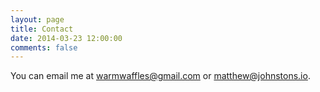 ```yaml
---
layout: page
title: Contact
date: 2014-03-23 12:00:00
comments: false
---
```


You can email me at <warmwaffles@gmail.com> or <matthew@johnstons.io>.
